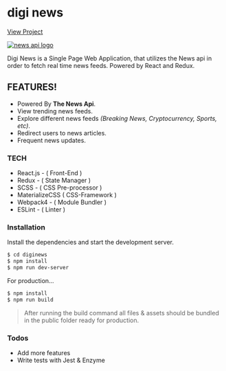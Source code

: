 # digi news
[View Project](http://digitalnews.s3-website-us-west-1.amazonaws.com/)

[![news api logo](https://digitalnews.s3-us-west-1.amazonaws.com/readme-assets/news-logo.jpeg)](https://newsapi.org/)

Digi News is a Single Page Web Application, that utilizes the News api in order to fetch real time news feeds. Powered by React and Redux.

## FEATURES!
- Powered By **The News Api**.
- View trending news feeds.
- Explore different news feeds *(Breaking News, Cryptocurrency, Sports, etc)*.
- Redirect users to news articles. 
- Frequent news updates.

### TECH
  - React.js - ( Front-End )
  - Redux - ( State Manager )
  - SCSS - ( CSS Pre-processor )
  - MaterializeCSS ( CSS-Framework )
  - Webpack4 - ( Module Bundler )
  - ESLint - ( Linter )

### Installation

Install the dependencies and start the development server.

```sh
$ cd diginews
$ npm install
$ npm run dev-server
```

For production...

```sh
$ npm install
$ npm run build
```
> After running the build command all files & assets should be bundled in the public folder ready for production.

### Todos

 - Add more features
 - Write tests with Jest & Enzyme




